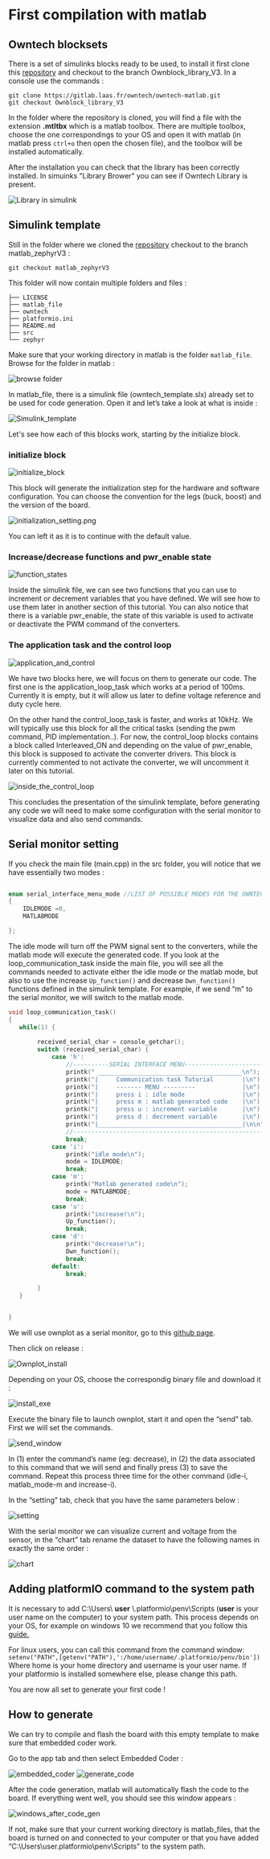 # First compilation with matlab

## Owntech blocksets 

There is a set of simulinks blocks ready to be used, to install it first clone this [repository](https://gitlab.laas.fr/owntech/owntech-matlab.git) and checkout to the branch Ownblock_library_V3. In a console use the commands : 

```shell
git clone https://gitlab.laas.fr/owntech/owntech-matlab.git
git checkout Ownblock_library_V3
```
In the folder where the repository is cloned, you will find a file with the extension **.mtltbx** which is a matlab toolbox. There are multiple toolbox, choose the one correspondings to your OS and open it with matlab (in matlab press `ctrl+o` then open the chosen file), and the toolbox will be installed automatically.

After the installation you can check that the library has been correctly installed. In simuinks "Library Brower" you can see if Owntech Library is present.

![Library in simulink](Images/owntech_library_simulink.png)

## Simulink template

Still in the folder where we cloned the [repository](https://gitlab.laas.fr/owntech/owntech-matlab/-/tree/matlab_zephyr) checkout to the branch matlab_zephyrV3 :

```shell
git checkout matlab_zephyrV3
```

This folder will now contain multiple folders and files : 

```
├── LICENSE
├── matlab_file
├── owntech
├── platformio.ini
├── README.md
├── src
└── zephyr
```

Make sure that your working directory in matlab is the folder `matlab_file`. Browse for the folder in matlab : 

![browse folder](Images/browse_folder.png)


In matlab_file, there is a simulink file (owntech_template.slx) already set to be used for code generation. Open it and let’s take a look at what is inside :

![Simulink_template](Images/Simulink_template.PNG)

Let's see how each of this blocks work, starting by the initialize block.

### initialize block

![initialize_block](Images/initialize_block.PNG)

This block will generate the initialization step for the hardware and software configuration. You can choose the convention for the legs (buck, boost) and the version of the board.

![initialization_setting.png](Images/initialization_setting.png)

You can left it as it is to continue with the default value. 

### Increase/decrease functions and pwr_enable state

![function_states](Images/function_states.PNG)

Inside the simulink file, we can see two functions that you can use to increment or decrement variables that you have defined. We will see how to use them later in another section of this tutorial. You can also notice that there is a variable pwr_enable, the state of this variable is used to activate or deactivate the PWM command of the converters.

### The application task and the control loop

![application_and_control](Images/application_and_control.PNG)

We have two blocks here, we will focus on them to generate our code. The first one is the application_loop_task which works at a period of 100ms. Currently it is empty, but it will allow us later to define voltage reference and duty cycle here. 

On the other hand the control_loop_task is faster, and works at 10kHz. We will typically use this block for all the critical tasks (sending the pwm command, PID implementation..). For now, the control_loop blocks contains a block called Interleaved_ON and depending on the value of pwr_enable, this block is supposed to activate the converter drivers. This block is currently commented to not activate the converter, we will uncomment it later on this tutorial.  

![inside_the_control_loop](Images/inside_the_control_loop.PNG)

This concludes the presentation of the simulink template, before generating any code we will need to make some configuration with the serial monitor to visualize data and also send commands.

## Serial monitor setting

If you check the main file (main.cpp) in the src folder, you will notice that we have essentially two modes :

```cpp

enum serial_interface_menu_mode //LIST OF POSSIBLE MODES FOR THE OWNTECH CONVERTER
{
    IDLEMODE =0,
    MATLABMODE

};
```

The idle mode will turn off the PWM signal sent to the converters, while the matlab mode will execute the generated code. If you look at the loop_communication_task inside the main file, you will see all the commands needed to activate either the idle mode or the matlab mode, but also to use the increase `Up_function()` and decrease `Dwn_function()` functions defined in the simulink template. For example, if we send “m” to the serial monitor, we will switch to the matlab mode.


```cpp
void loop_communication_task()
{
   while(1) {
        
        received_serial_char = console_getchar();
        switch (received_serial_char) {
            case 'h':
                //----------SERIAL INTERFACE MENU-----------------------
	            printk(" ________________________________________\n");
                printk("|     Communication task Tutorial        |\n");
                printk("|     ------- MENU ---------             |\n");
                printk("|     press i : idle mode                |\n");
                printk("|     press m : matlab generated code    |\n");
                printk("|     press u : increment variable       |\n");
                printk("|     press d : decrement variable       |\n");
                printk("|________________________________________|\n\n");
                //------------------------------------------------------
                break;
            case 'i':
                printk("idle mode\n");
                mode = IDLEMODE;
                break;
            case 'm':
                printk("Matlab generated code\n");
                mode = MATLABMODE;
                break;
            case 'u':
                printk("increase!\n");
                Up_function();
                break; 
            case 'd':
                printk("decrease!\n");
                Dwn_function();
                break;    
            default:
                break;

        }
   }


}
```

We will use ownplot as a serial monitor, go to this [github page](https://github.com/owntech-foundation/OwnPlot).

Then click on release :

![Ownplot_install](Images/Ownplot_install.PNG)

Depending on your OS, choose the correspondig binary file and download it : 

![install_exe](Images/install_exe.PNG)

Execute the binary file to launch ownplot, start it and open the “send” tab. First we will set the commands.

![send_window](Images/send_window.PNG)

In (1) enter the command’s name (eg: decrease), in (2) the data associated to this command that we will send and finally press (3) to save the command. Repeat this process three time for the other command (idle-i, matlab_mode-m and increase-i).

In the “setting” tab, check that you have the same parameters below :

![setting](Images/setting.PNG)

With the serial monitor we can visualize current and voltage from the sensor, in the “chart” tab rename the dataset to have the following names in exactly the same order :

![chart](Images/chart.PNG)

## Adding platformIO command to the system path

It is necessary to add C:\\Users\\ **user** \\.platformio\\penv\\Scripts (**user** is your user name on the computer) to your system path. This process depends on your OS, for example on windows 10 we recommend that you follow this [guide.](https://www.architectryan.com/2018/03/17/add-to-the-path-on-windows-10/)

For linux users, you can call this command from the command window: `setenv("PATH",[getenv("PATH"),':/home/username/.platformio/penv/bin'])` Where home is your home directory and username is your user name. If your platformio is installed somewhere else, please change this path.

You are now all set to generate your first code !
## How to generate

We can try to compile and flash the board with this empty template to make sure that embedded coder work. 

Go to the app tab and then select Embedded Coder :

![embedded_coder](Images/embedded_coder.PNG) ![generate_code](Images/generate_code.PNG)

After the code generation, matlab will automatically flash the code to the board. If everything went well, you should see this window appears :

![windows_after_code_gen](Images/windows_after_code_gen.PNG)

If not, make sure that your current working directory is matlab_files, that the board is turned on and connected to your computer or that you have added “C:\\Users\\user.platformio\\penv\\Scripts” to the system path.